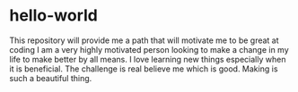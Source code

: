 # hello-world
This repository will provide me a path that will motivate me to be great at coding
I am a very highly motivated person looking to make a change in my life to make better by all means. I love learning new things especially when it is beneficial.
The challenge is real believe me which is good.
Making is such a beautiful thing.
